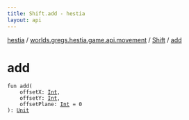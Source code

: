```yaml
---
title: Shift.add - hestia
layout: api
---
```


<div class='api-docs-breadcrumbs'><a href="../../index.html">hestia</a> / <a href="../index.html">worlds.gregs.hestia.game.api.movement</a> / <a href="index.html">Shift</a> / <a href="./add.html">add</a></div>

# add

<div class="signature"><code><span class="keyword">fun </span><span class="identifier">add</span><span class="symbol">(</span><br/>&nbsp;&nbsp;&nbsp;&nbsp;<span class="parameterName" id="worlds.gregs.hestia.game.api.movement.Shift$add(kotlin.Int, kotlin.Int, kotlin.Int)/offsetX">offsetX</span><span class="symbol">:</span>&nbsp;<a href="https://kotlinlang.org/api/latest/jvm/stdlib/kotlin/-int/index.html"><span class="identifier">Int</span></a><span class="symbol">, </span><br/>&nbsp;&nbsp;&nbsp;&nbsp;<span class="parameterName" id="worlds.gregs.hestia.game.api.movement.Shift$add(kotlin.Int, kotlin.Int, kotlin.Int)/offsetY">offsetY</span><span class="symbol">:</span>&nbsp;<a href="https://kotlinlang.org/api/latest/jvm/stdlib/kotlin/-int/index.html"><span class="identifier">Int</span></a><span class="symbol">, </span><br/>&nbsp;&nbsp;&nbsp;&nbsp;<span class="parameterName" id="worlds.gregs.hestia.game.api.movement.Shift$add(kotlin.Int, kotlin.Int, kotlin.Int)/offsetPlane">offsetPlane</span><span class="symbol">:</span>&nbsp;<a href="https://kotlinlang.org/api/latest/jvm/stdlib/kotlin/-int/index.html"><span class="identifier">Int</span></a>&nbsp;<span class="symbol">=</span>&nbsp;0<br/><span class="symbol">)</span><span class="symbol">: </span><a href="https://kotlinlang.org/api/latest/jvm/stdlib/kotlin/-unit/index.html"><span class="identifier">Unit</span></a></code></div>

